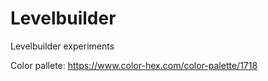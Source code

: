 # Levelbuilder
Levelbuilder experiments

Color pallete: https://www.color-hex.com/color-palette/1718
